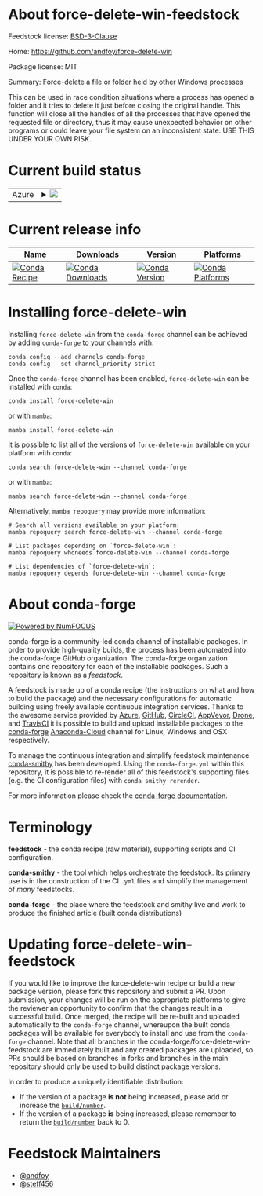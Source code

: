 About force-delete-win-feedstock
================================

Feedstock license: [BSD-3-Clause](https://github.com/conda-forge/force-delete-win-feedstock/blob/main/LICENSE.txt)

Home: https://github.com/andfoy/force-delete-win

Package license: MIT

Summary: Force-delete a file or folder held by other Windows processes

This can be used in race condition situations where a process has opened a
folder and it tries to delete it just before closing the original handle.
This function will close all the handles of all the processes that have
opened the requested file or directory, thus it may cause unexpected
behavior on other programs or could leave your file system on an
inconsistent state. USE THIS UNDER YOUR OWN RISK.


Current build status
====================


<table>
    
  <tr>
    <td>Azure</td>
    <td>
      <details>
        <summary>
          <a href="https://dev.azure.com/conda-forge/feedstock-builds/_build/latest?definitionId=17832&branchName=main">
            <img src="https://dev.azure.com/conda-forge/feedstock-builds/_apis/build/status/force-delete-win-feedstock?branchName=main">
          </a>
        </summary>
        <table>
          <thead><tr><th>Variant</th><th>Status</th></tr></thead>
          <tbody><tr>
              <td>win_64_python3.10.____cpython</td>
              <td>
                <a href="https://dev.azure.com/conda-forge/feedstock-builds/_build/latest?definitionId=17832&branchName=main">
                  <img src="https://dev.azure.com/conda-forge/feedstock-builds/_apis/build/status/force-delete-win-feedstock?branchName=main&jobName=win&configuration=win%20win_64_python3.10.____cpython" alt="variant">
                </a>
              </td>
            </tr><tr>
              <td>win_64_python3.11.____cpython</td>
              <td>
                <a href="https://dev.azure.com/conda-forge/feedstock-builds/_build/latest?definitionId=17832&branchName=main">
                  <img src="https://dev.azure.com/conda-forge/feedstock-builds/_apis/build/status/force-delete-win-feedstock?branchName=main&jobName=win&configuration=win%20win_64_python3.11.____cpython" alt="variant">
                </a>
              </td>
            </tr><tr>
              <td>win_64_python3.12.____cpython</td>
              <td>
                <a href="https://dev.azure.com/conda-forge/feedstock-builds/_build/latest?definitionId=17832&branchName=main">
                  <img src="https://dev.azure.com/conda-forge/feedstock-builds/_apis/build/status/force-delete-win-feedstock?branchName=main&jobName=win&configuration=win%20win_64_python3.12.____cpython" alt="variant">
                </a>
              </td>
            </tr><tr>
              <td>win_64_python3.8.____cpython</td>
              <td>
                <a href="https://dev.azure.com/conda-forge/feedstock-builds/_build/latest?definitionId=17832&branchName=main">
                  <img src="https://dev.azure.com/conda-forge/feedstock-builds/_apis/build/status/force-delete-win-feedstock?branchName=main&jobName=win&configuration=win%20win_64_python3.8.____cpython" alt="variant">
                </a>
              </td>
            </tr><tr>
              <td>win_64_python3.9.____73_pypy</td>
              <td>
                <a href="https://dev.azure.com/conda-forge/feedstock-builds/_build/latest?definitionId=17832&branchName=main">
                  <img src="https://dev.azure.com/conda-forge/feedstock-builds/_apis/build/status/force-delete-win-feedstock?branchName=main&jobName=win&configuration=win%20win_64_python3.9.____73_pypy" alt="variant">
                </a>
              </td>
            </tr><tr>
              <td>win_64_python3.9.____cpython</td>
              <td>
                <a href="https://dev.azure.com/conda-forge/feedstock-builds/_build/latest?definitionId=17832&branchName=main">
                  <img src="https://dev.azure.com/conda-forge/feedstock-builds/_apis/build/status/force-delete-win-feedstock?branchName=main&jobName=win&configuration=win%20win_64_python3.9.____cpython" alt="variant">
                </a>
              </td>
            </tr>
          </tbody>
        </table>
      </details>
    </td>
  </tr>
</table>

Current release info
====================

| Name | Downloads | Version | Platforms |
| --- | --- | --- | --- |
| [![Conda Recipe](https://img.shields.io/badge/recipe-force--delete--win-green.svg)](https://anaconda.org/conda-forge/force-delete-win) | [![Conda Downloads](https://img.shields.io/conda/dn/conda-forge/force-delete-win.svg)](https://anaconda.org/conda-forge/force-delete-win) | [![Conda Version](https://img.shields.io/conda/vn/conda-forge/force-delete-win.svg)](https://anaconda.org/conda-forge/force-delete-win) | [![Conda Platforms](https://img.shields.io/conda/pn/conda-forge/force-delete-win.svg)](https://anaconda.org/conda-forge/force-delete-win) |

Installing force-delete-win
===========================

Installing `force-delete-win` from the `conda-forge` channel can be achieved by adding `conda-forge` to your channels with:

```
conda config --add channels conda-forge
conda config --set channel_priority strict
```

Once the `conda-forge` channel has been enabled, `force-delete-win` can be installed with `conda`:

```
conda install force-delete-win
```

or with `mamba`:

```
mamba install force-delete-win
```

It is possible to list all of the versions of `force-delete-win` available on your platform with `conda`:

```
conda search force-delete-win --channel conda-forge
```

or with `mamba`:

```
mamba search force-delete-win --channel conda-forge
```

Alternatively, `mamba repoquery` may provide more information:

```
# Search all versions available on your platform:
mamba repoquery search force-delete-win --channel conda-forge

# List packages depending on `force-delete-win`:
mamba repoquery whoneeds force-delete-win --channel conda-forge

# List dependencies of `force-delete-win`:
mamba repoquery depends force-delete-win --channel conda-forge
```


About conda-forge
=================

[![Powered by
NumFOCUS](https://img.shields.io/badge/powered%20by-NumFOCUS-orange.svg?style=flat&colorA=E1523D&colorB=007D8A)](https://numfocus.org)

conda-forge is a community-led conda channel of installable packages.
In order to provide high-quality builds, the process has been automated into the
conda-forge GitHub organization. The conda-forge organization contains one repository
for each of the installable packages. Such a repository is known as a *feedstock*.

A feedstock is made up of a conda recipe (the instructions on what and how to build
the package) and the necessary configurations for automatic building using freely
available continuous integration services. Thanks to the awesome service provided by
[Azure](https://azure.microsoft.com/en-us/services/devops/), [GitHub](https://github.com/),
[CircleCI](https://circleci.com/), [AppVeyor](https://www.appveyor.com/),
[Drone](https://cloud.drone.io/welcome), and [TravisCI](https://travis-ci.com/)
it is possible to build and upload installable packages to the
[conda-forge](https://anaconda.org/conda-forge) [Anaconda-Cloud](https://anaconda.org/)
channel for Linux, Windows and OSX respectively.

To manage the continuous integration and simplify feedstock maintenance
[conda-smithy](https://github.com/conda-forge/conda-smithy) has been developed.
Using the ``conda-forge.yml`` within this repository, it is possible to re-render all of
this feedstock's supporting files (e.g. the CI configuration files) with ``conda smithy rerender``.

For more information please check the [conda-forge documentation](https://conda-forge.org/docs/).

Terminology
===========

**feedstock** - the conda recipe (raw material), supporting scripts and CI configuration.

**conda-smithy** - the tool which helps orchestrate the feedstock.
                   Its primary use is in the construction of the CI ``.yml`` files
                   and simplify the management of *many* feedstocks.

**conda-forge** - the place where the feedstock and smithy live and work to
                  produce the finished article (built conda distributions)


Updating force-delete-win-feedstock
===================================

If you would like to improve the force-delete-win recipe or build a new
package version, please fork this repository and submit a PR. Upon submission,
your changes will be run on the appropriate platforms to give the reviewer an
opportunity to confirm that the changes result in a successful build. Once
merged, the recipe will be re-built and uploaded automatically to the
`conda-forge` channel, whereupon the built conda packages will be available for
everybody to install and use from the `conda-forge` channel.
Note that all branches in the conda-forge/force-delete-win-feedstock are
immediately built and any created packages are uploaded, so PRs should be based
on branches in forks and branches in the main repository should only be used to
build distinct package versions.

In order to produce a uniquely identifiable distribution:
 * If the version of a package **is not** being increased, please add or increase
   the [``build/number``](https://docs.conda.io/projects/conda-build/en/latest/resources/define-metadata.html#build-number-and-string).
 * If the version of a package **is** being increased, please remember to return
   the [``build/number``](https://docs.conda.io/projects/conda-build/en/latest/resources/define-metadata.html#build-number-and-string)
   back to 0.

Feedstock Maintainers
=====================

* [@andfoy](https://github.com/andfoy/)
* [@steff456](https://github.com/steff456/)


